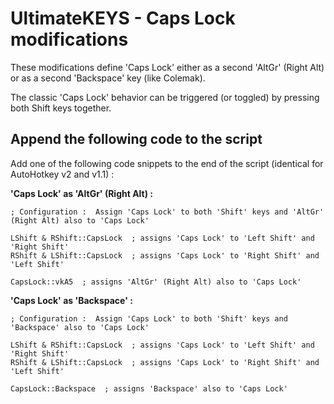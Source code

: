 # UltimateKEYS - Caps Lock modifications

These modifications define 'Caps Lock' either as a second 'AltGr' (Right Alt) or as a second 'Backspace' key (like Colemak).

The classic 'Caps Lock' behavior can be triggered (or toggled) by pressing both Shift keys together.

## Append the following code to the script

Add one of the following code snippets to the end of the script (identical for AutoHotkey v2 and v1.1)&nbsp;:

**'Caps Lock' as 'AltGr' (Right Alt)&nbsp;:**

```autohotkey
; Configuration :  Assign 'Caps Lock' to both 'Shift' keys and 'AltGr' (Right Alt) also to 'Caps Lock'

LShift & RShift::CapsLock  ; assigns 'Caps Lock' to 'Left Shift' and 'Right Shift'
RShift & LShift::CapsLock  ; assigns 'Caps Lock' to 'Right Shift' and 'Left Shift'

CapsLock::vkA5  ; assigns 'AltGr' (Right Alt) also to 'Caps Lock'
```

**'Caps Lock' as 'Backspace'&nbsp;:**

```autohotkey
; Configuration :  Assign 'Caps Lock' to both 'Shift' keys and 'Backspace' also to 'Caps Lock'

LShift & RShift::CapsLock  ; assigns 'Caps Lock' to 'Left Shift' and 'Right Shift'
RShift & LShift::CapsLock  ; assigns 'Caps Lock' to 'Right Shift' and 'Left Shift'

CapsLock::Backspace  ; assigns 'Backspace' also to 'Caps Lock'
```
